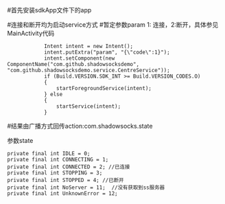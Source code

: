 #首先安装sdkApp文件下的app




#连接和断开均为启动service方式
#暂定参数param 1: 连接，2:断开，具体参见MainActivity代码

                Intent intent = new Intent();
                intent.putExtra("param", "{\"code\":1}");
                intent.setComponent(new ComponentName("com.github.shadowsocksdemo", "com.github.shadowsocksdemo.service.CentreService"));
                if (Build.VERSION.SDK_INT >= Build.VERSION_CODES.O)
                {
                    startForegroundService(intent);
                } else
                {
                    startService(intent);
                }
                        
                        
#结果由广播方式回传action:com.shadowsocks.state

参数state

    private final int IDLE = 0;
    private final int CONNECTING = 1;
    private final int CONNECTED = 2; //已连接
    private final int STOPPING = 3;
    private final int STOPPED = 4; //已断开
    private final int NoServer = 11;  //没有获取到ss服务器
    private final int UnknownError = 12;  



